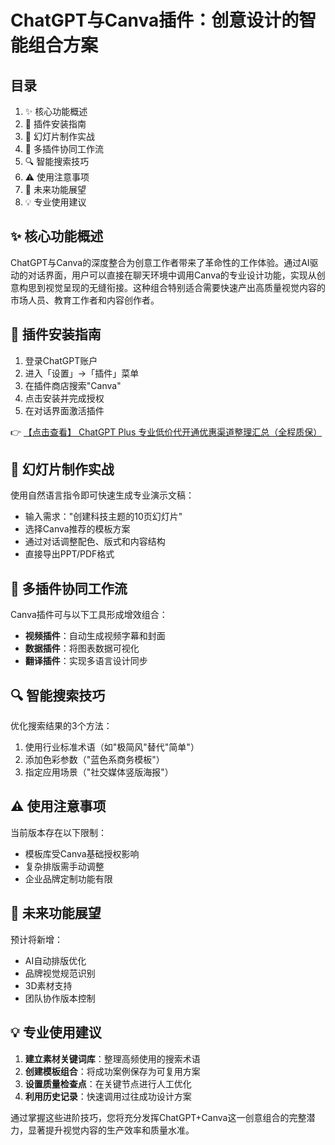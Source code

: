 # ChatGPT与Canva插件：创意设计的智能组合方案

## 目录
1. ✨ 核心功能概述
2. 🔧 插件安装指南
3. 🎨 幻灯片制作实战
4. 🤝 多插件协同工作流
5. 🔍 智能搜索技巧
6. ⚠️ 使用注意事项
7. 🚀 未来功能展望
8. 💡 专业使用建议

## ✨ 核心功能概述
ChatGPT与Canva的深度整合为创意工作者带来了革命性的工作体验。通过AI驱动的对话界面，用户可以直接在聊天环境中调用Canva的专业设计功能，实现从创意构思到视觉呈现的无缝衔接。这种组合特别适合需要快速产出高质量视觉内容的市场人员、教育工作者和内容创作者。

## 🔧 插件安装指南
1. 登录ChatGPT账户
2. 进入「设置」→「插件」菜单
3. 在插件商店搜索"Canva"
4. 点击安装并完成授权
5. 在对话界面激活插件

👉 [【点击查看】 ChatGPT Plus 专业低价代开通优惠渠道整理汇总（全程质保）](https://bit.ly/DaiKai)

## 🎨 幻灯片制作实战
使用自然语言指令即可快速生成专业演示文稿：
- 输入需求："创建科技主题的10页幻灯片"
- 选择Canva推荐的模板方案
- 通过对话调整配色、版式和内容结构
- 直接导出PPT/PDF格式

## 🤝 多插件协同工作流
Canva插件可与以下工具形成增效组合：
- **视频插件**：自动生成视频字幕和封面
- **数据插件**：将图表数据可视化
- **翻译插件**：实现多语言设计同步

## 🔍 智能搜索技巧
优化搜索结果的3个方法：
1. 使用行业标准术语（如"极简风"替代"简单"）
2. 添加色彩参数（"蓝色系商务模板"）
3. 指定应用场景（"社交媒体竖版海报"）

## ⚠️ 使用注意事项
当前版本存在以下限制：
- 模板库受Canva基础授权影响
- 复杂排版需手动调整
- 企业品牌定制功能有限

## 🚀 未来功能展望
预计将新增：
- AI自动排版优化
- 品牌视觉规范识别
- 3D素材支持
- 团队协作版本控制

## 💡 专业使用建议
1. **建立素材关键词库**：整理高频使用的搜索术语
2. **创建模板组合**：将成功案例保存为可复用方案
3. **设置质量检查点**：在关键节点进行人工优化
4. **利用历史记录**：快速调用过往成功设计方案

通过掌握这些进阶技巧，您将充分发挥ChatGPT+Canva这一创意组合的完整潜力，显著提升视觉内容的生产效率和质量水准。